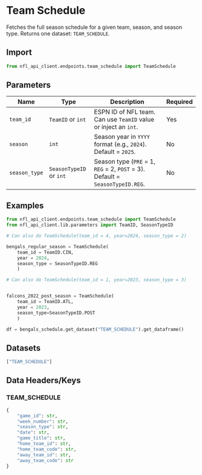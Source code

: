 # Team Schedule 

Fetches the full season schedule for a given team, season, and season type. Returns one dataset: `TEAM_SCHEDULE`.


## **Import** 

``` python
from nfl_api_client.endpoints.team_schedule import TeamSchedule
```

## **Parameters**

| **Name**        | **Type**               | **Description**                                                                 | **Required** |
|-----------------|------------------------|---------------------------------------------------------------------------------|--------------|
| `team_id`       | `TeamID` or `int`      | ESPN ID of NFL team. Can use `TeamID` value or inject an `int`.   | Yes          |
| `season`        | `int`                  | Season year in `YYYY` format (e.g., `2024`). Default = `2025`.                  | No           |
| `season_type`   | `SeasonTypeID` or `int`| Season type (`PRE` = 1, `REG` = 2, `POST` = 3). Default = `SeasonTypeID.REG`.                   | No           |


## **Examples**

```python
from nfl_api_client.endpoints.team_schedule import TeamSchedule
from nfl_api_client.lib.parameters import TeamID, SeasonTypeID

# Can also do TeamSchedule(team_id = 4, year=2024, season_type = 2)

bengals_regular_season = TeamSchedule(
    team_id = TeamID.CIN, 
    year = 2024, 
    season_type = SeasonTypeID.REG
    )

# Can also do TeamSchedule(team_id = 1, year=2023, season_type = 3)


falcons_2022_post_season = TeamSchedule(
    team_id = TeamID.ATL,
    year = 2023, 
    season_type=SeasonTypeID.POST
    )

df = bengals_schedule.get_dataset("TEAM_SCHEDULE").get_dataframe()        

```


## **Datasets** 

```python
["TEAM_SCHEDULE"]
```


## **Data Headers/Keys**

### TEAM_SCHEDULE

```python
{
    "game_id": str,      
    "week_number": str,
    "season_type": str,
    "date": str,
    "game_title": str, 
    "home_team_id": str,
    "home_team_code": str,
    "away_team_id": str, 
    "away_team_code": str
}
```
